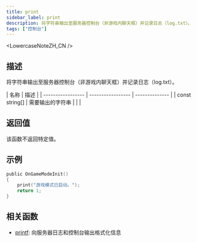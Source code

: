 ```yaml
---
title: print
sidebar_label: print
description: 将字符串输出至服务器控制台（非游戏内聊天框）并记录日志（log.txt）。
tags: ["控制台"]
---
```


<LowercaseNoteZH_CN />

## 描述

将字符串输出至服务器控制台（非游戏内聊天框）并记录日志（log.txt）。

| 名称              | 描述              |
| ----------------- | ----------------- | -------------- |
| const string[]    | 需要输出的字符串  |
| <!--              | foreground (可选) | 指定文本前景色 |
| background (可选) | 指定文本背景色    | -->            |

## 返回值

该函数不返回特定值。

<!-- :::tip

当颜色参数保持 -1 时，将使用服务器控制台的默认配色方案。

:::

:::tip

在多数系统中可使用以下前景色与背景色代码：黑色 (0)、红色 (1)、绿色 (2)、黄色 (3)、蓝色 (4)、品红 (5)、青色 (6) 和白色 (7)。

:::

:::tip

大多数系统也支持这些颜色的高亮/加粗版本。可使用以下高亮值：常规 (0) 和 高亮/加粗 (1)。

::: -->

## 示例

```c
public OnGameModeInit()
{
    print("游戏模式已启动。");
    return 1;
}
```

## 相关函数

- [printf](printf): 向服务器日志和控制台输出格式化信息
